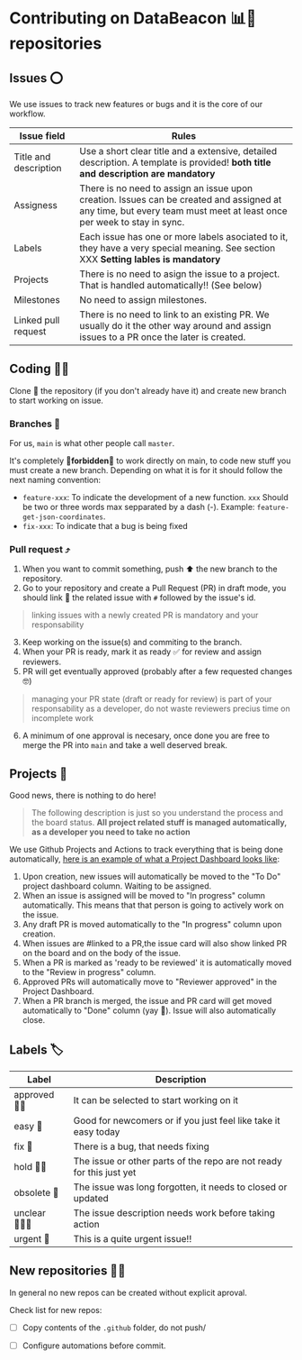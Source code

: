 # Contributing on DataBeacon 📊🥓 repositories

## Issues  ⭕️
We use issues to track new features or bugs and it is the core of our workflow. 

Issue field | Rules 
----------- | -------------
Title and description | Use a short clear title and a extensive, detailed description. A template is provided! **both title and description are mandatory**
Assigness | There is no need to assign an issue upon creation. Issues can be created and assigned at any time, but every team must meet at least once per week to stay in sync. 
Labels | Each issue has one or more labels asociated to it, they have a very special meaning. See section XXX **Setting lables is mandatory**
Projects | There is no need to asign the issue to a project. That is handled automatically!! (See below)
Milestones | No need to assign milestones. 
Linked pull request | There is no need to link to an existing PR. We usually do it the other way around and assign issues to a PR once the later is created. 

## Coding  🧑‍💻
Clone 🧬 the repository (if you don't already have it) and create new branch to start working on issue.

### Branches  🌳

For us, `main` is what other people call `master`.

It's completely 🚫**forbidden**🚫 to work directly on main, to code new stuff you must create a new branch. Depending on what it is for it should follow the next naming convention: 

- `feature-xxx`: To indicate the development of a new function. `xxx` Should be two or three words max sepparated by a dash (-). Example: `feature-get-json-coordinates`.
- `fix-xxx`: To indicate that a bug is being fixed

### Pull request ⤴️
  1. When you want to commit something, push ⬆️ the new branch to the repository.
  2. Go to your repository and create a Pull Request (PR) in draft mode, you should link 🔗 the related issue with `#` followed by the issue's id.
> linking issues with a newly created PR is mandatory and your responsability
  3. Keep working on the issue(s) and commiting to the branch.
  4. When your PR is ready, mark it as ready ✅ for review and assign reviewers.
  5. PR will get eventually approved (probably after a few requested changes 🤓)
> managing your PR state (draft or ready for review) is part of your responsability as a developer, do not waste reviewers precius time on incomplete work
  6. A minimum of one approval is necesary, once done you are free to merge the PR into `main` and take a well deserved break. 

## Projects 📑

Good news, there is nothing to do here! 

> The following description is just so you understand the process and the board status. **All project related stuff is managed automatically, as a developer you need to take no action**

We use Github Projects and Actions to track everything that is being done automatically, [here is an example of what a Project Dashboard looks like](https://github.com/databeacon/.github/projects/2):  

  1. Upon creation, new issues will automatically be moved to the "To Do" project dashboard column. Waiting to be assigned.
  2. When an issue is assigned will be moved to "In progress" column automatically. This means that that person is going to actively work on the issue.
  3. Any draft PR is moved automatically to the "In progress" column upon creation.
  4. When issues are #linked to a PR,the issue card will also show linked PR on the board and on the body of the issue.
  5. When a PR is marked as 'ready to be reviewed' it is automatically moved to the "Review in progress" column.
  6. Approved PRs will automatically move to "Reviewer approved" in the Project Dashboard.
  7. When a PR branch is merged, the issue and PR card will get moved automatically to "Done" column (yay 🤩). Issue will also automatically close.

## Labels 🏷
Label | Description
----- | -----------
approved 👍🏻| It can be selected to start working on it
easy 🐣 | Good for newcomers or if you just feel like take it easy today
fix 🔧 | There is a bug, that needs fixing
hold ✋🏻 | The issue or other parts of the repo are not ready for this just yet
obsolete 💾 | The issue was long forgotten, it needs to closed or updated
unclear 🤷🏻‍♀️ | The issue description needs work before taking action
urgent 🚒 | This is a quite urgent issue!!

## New repositories 👨‍🍳

In general no new repos can be created without explicit aproval. 

Check list for new repos:

- [ ] Copy contents of the `.github` folder, do not push/
- [ ] Configure automations before commit.


